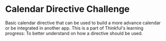 # Calendar Directive Challenge
Basic calendar directive that can be used to build a more advance calendar or be integrated in another app. This is a part of Thinkful's learning progress: To better understand on how a directive should be used.
